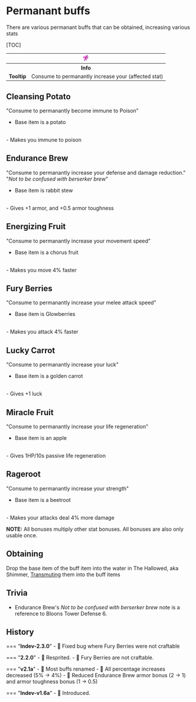 # Permanant buffs

<div class="result kohara-infobox-grid" markdown>
<div markdown class="kohara-infobox-text">
There are various permanant buffs that can be obtained, increasing various stats

[TOC]

</div>
<div class="kohara-infobox-table">
  <table id="kohara-infobox--item">
	<tr>
		<th colspan="2" class="kohara-infobox--top-image"><img src="../../../assets/items/fury_berries.png"></th>
	</tr>
	<tr>
		<th colspan="2">Info</th>
	</tr>
	<tr>
		<td><b>Tooltip</b></td>
		<td>
    Consume to permanantly increase your (affected stat)
    </td>
	</tr>
</table>
</div>
</div>

## Cleansing Potato
"Consume to permanantly become immune to Poison"
<br>
- Base item is a potato
<br>
- Makes you immune to poison

## Endurance Brew
"Consume to permanantly increase your defense and damage reduction."
<br>
"*Not to be confused with berserker brew*"
<br>
- Base item is rabbit stew
<br>
- Gives +1 armor, and +0.5 armor toughness

## Energizing Fruit
"Consume to permanantly increase your movement speed"
<br>
- Base item is a chorus fruit
<br>
- Makes you move 4% faster

## Fury Berries
"Consume to permanantly increase your melee attack speed"
<br>
- Base item is Glowberries
<br>
- Makes you attack 4% faster

## Lucky Carrot
"Consume to permanantly increase your luck"
<br>
- Base item is a golden carrot
<br>
- Gives +1 luck

## Miracle Fruit
"Consume to permanantly increase your life regeneration"
<br>
- Base item is an apple
<br>
- Gives 1HP/10s passive life regeneration

## Rageroot
"Consume to permanantly increase your strength"
<br>
- Base item is a beetroot
<br>
- Makes your attacks deal 4% more damage

**NOTE:** All bonuses multiply other stat bonuses. All bonuses are also only usable once.

## Obtaining
Drop the base item of the buff item into the water in The Hallowed, aka Shimmer, [Transmuting](../../mechanics/consecration.md) them into the buff items

## Trivia
- Endurance Brew's *Not to be confused with berserker brew* note is a reference to Bloons Tower Defense 6.

## History
=== "**Indev-2.3.0**"
    - :bug: Fixed bug where Fury Berries were not craftable

=== "**2.2.0**"
    - :rocket: Resprited.
    - :bug: Fury Berries are not craftable.

=== "**v2.1a**"
    - :rocket: Most buffs renamed
    - :red_circle: All percentage increases decreased (5% -> 4%)
    - :red_circle: Reduced Endurance Brew armor bonus (2 -> 1) and armor toughness bonus (1 -> 0.5)

=== "**Indev-v1.6a**"
    - :rocket: Introduced.


